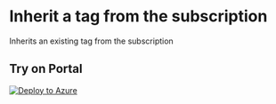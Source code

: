 # Inherit a tag from the subscription

Inherits an existing tag from the subscription

## Try on Portal

[![Deploy to Azure](http://azuredeploy.net/deploybutton.png)](https://portal.azure.com/#create/Microsoft.Template/uri/https%3A%2F%2Fgithub.com%2Fseb07-cloud%2Fazure-policy%2Fblob%2F8114e5831f654d37d9a18411e6bb39ce609d2e47%2Ftagging-prod%2Fresource-group%2FInherit%2520a%2520tag%2520from%2520the%2520subscription%2Fazurepolicy.json)
